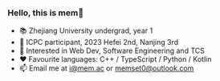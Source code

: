 ### Hello, this is mem👋

* 📚 Zhejiang University undergrad, year 1
* 🎯 ICPC participant, 2023 Hefei 2nd, Nanjing 3rd
* 👀 Interested in Web Dev, Software Engineering and TCS
* ❤️ Favourite languages: C++ / TypeScript / Python / Kotlin
* 📫 Email me at [i@mem.ac](mailto://i@mem.ac) or [memset0@outlook.com](mailto://memset0@outlook.com)